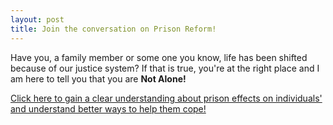 ```yaml
---
layout: post
title: Join the conversation on Prison Reform!
---
```


Have you, a family member or some one you know, life has been shifted because of our justice system? If that is true, you're at the right place and I am here to tell you that you are **Not Alone!** 

[Click here to gain a clear understanding about prison effects on individuals' and understand better ways to help them cope!](https://www.youtube.com/watch?v=S_KavklIyYA)
